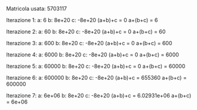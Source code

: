 Matricola usata: 5703117

Iterazione 1:
a: 6
b: 8e+20
c: -8e+20
(a+b)+c = 0
a+(b+c) = 6


Iterazione 2:
a: 60
b: 8e+20
c: -8e+20
(a+b)+c = 0
a+(b+c) = 60


Iterazione 3:
a: 600
b: 8e+20
c: -8e+20
(a+b)+c = 0
a+(b+c) = 600


Iterazione 4:
a: 6000
b: 8e+20
c: -8e+20
(a+b)+c = 0
a+(b+c) = 6000


Iterazione 5:
a: 60000
b: 8e+20
c: -8e+20
(a+b)+c = 0
a+(b+c) = 60000


Iterazione 6:
a: 600000
b: 8e+20
c: -8e+20
(a+b)+c = 655360
a+(b+c) = 600000


Iterazione 7:
a: 6e+06
b: 8e+20
c: -8e+20
(a+b)+c = 6.02931e+06
a+(b+c) = 6e+06
